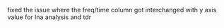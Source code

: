 fixed the issue where the freq/time column got interchanged with y axis value for lna analysis and tdr